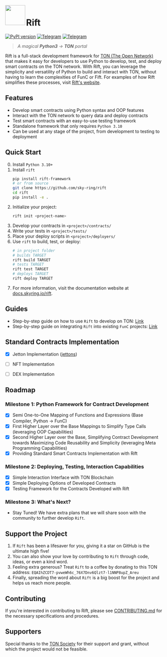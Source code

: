 <img align="left" width="64" height="64" src="https://github.com/sky-ring/rift/blob/main/assets/rift-icon.png">

# Rift

[![PyPI version](https://img.shields.io/badge/rift--framework-0.9.10-informational?style=flat-square&color=FFFF91&labelColor=360825)](https://pypi.org/project/rift-framework/)
[![Telegram](https://img.shields.io/badge/Telegram-@skyring__org-informational?style=flat-square&color=0088cc&labelColor=360825)](https://t.me/skyring_org)
[![Telegram](https://img.shields.io/badge/Docs-docs.skyring.io/rift-informational?style=flat-square&color=6A0F49&labelColor=360825)](https://docs.skyring.io/rift/)

> _A magical **Python3** -> **TON** portal_

Rift is a full-stack development framework for [TON (The Open Network)](https://ton.org) that makes it easy for developers to use Python to develop, test, and deploy smart contracts on the TON network. With Rift, you can leverage the simplicity and versatility of Python to build and interact with TON, without having to learn the complexities of FunC or Fift. For examples of how Rift simplifies these processes, visit [Rift's website](https://rift.skyring.io).

## Features

- Develop smart contracts using Python syntax and OOP features
- Interact with the TON network to query data and deploy contracts
- Test smart contracts with an easy-to-use testing framework
- Standalone framework that only requires `Python 3.10`
- Can be used at any stage of the project, from development to testing to deployment

## Quick Start

0. Install `Python 3.10+`
1. Install `rift`
    ```bash
    pip install rift-framework
    # or from source
    git clone https://github.com/sky-ring/rift
    cd rift
    pip install -e .
    ```
2. Initialize your project:
    ```bash
    rift init <project-name>
    ```
3. Develop your contracts in `<project>/contracts/`
4. Write your tests in `<project>/tests/`
5. Place your deploy scripts in `<project>/deployers/`
6. Use `rift` to build, test, or deploy:
    ```bash
    # in project folder
    # builds TARGET
    rift build TARGET
    # tests TARGET
    rift test TARGET
    # deploys TARGET
    rift deploy TARGET
    ```
7. For more information, visit the documentation website at [docs.skyring.io/rift](https://docs.skyring.io/rift).

## Guides

- Step-by-step guide on how to use `Rift` to develop on TON: [Link](https://rift.skyring.io/guide-full)
- Step-by-step guide on integrating `Rift` into existing `FunC` projects: [Link](https://rift.skyring.io/guide-func)

## Standard Contracts Implementation
- [x] Jetton Implementation ([jettons](https://github.com/sky-ring/jettons))
- [ ] NFT Implementation
- [ ] DEX Implementation


## Roadmap

### Milestone 1: Python Framework for Contract Development
- [x] Semi One-to-One Mapping of Functions and Expressions (Base Compiler, Python -> FunC)
- [x] First Higher Layer over the Base Mappings to Simplify Type Calls (leveraging OOP Capabilities)
- [x] Second Higher Layer over the Base, Simplifying Contract Development towards Maximizing Code Reusability and Simplicity (leveraging Meta Programming Capabilities)
- [x] Providing Standard Smart Contracts Implementation with Rift

### Milestone 2: Deploying, Testing, Interaction Capabilities
- [x] Simple Interaction Interface with TON Blockchain
- [x] Simple Deploying Options of Developed Contracts
- [x] Testing Framework for the Contracts Developed with Rift

### Milestone 3: What's Next?
- Stay Tuned! We have extra plans that we will share soon with the community to further develop `Rift`.

## Support the Project
1. If `Rift` has been a lifesaver for you, giving it a star on GitHub is the ultimate high five!
2. You can also show your love by contributing to `Rift` through code, ideas, or even a kind word.
3. Feeling extra generous? Treat `Rift` to a coffee by donating to this TON address: `EQAIhZCDT7-pvweWh6c_76X7Dnv6Qlzt7-l1NNP8upZ_Areu`
4. Finally, spreading the word about `Rift` is a big boost for the project and helps us reach more people.

## Contributing
If you're interested in contributing to Rift, please see [CONTRIBUTING.md](https://github.com/sky-ring/rift/blob/main/CONTRIBUTING.md) for the necessary specifications and procedures.

## Supporters
Special thanks to the [TON Society](https://society.ton.org/) for their support and grant, without which the project would not be feasible.
